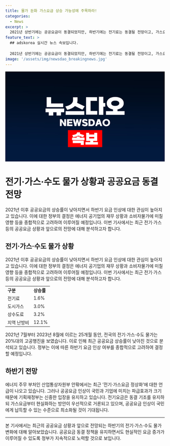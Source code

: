 ```yaml
---
title: 물가 둔화 가스요금 상승 가능성에 주목하라!
categories:
  - News
excerpt: >
  2021년 상반기에는 공공요금이 동결되었지만, 하반기에는 전기료는 동결될 전망이고, 가스요금은 상승할 것으로 예상된다. 최근 공공요금 물가는 하락세를 보이며, 정부가 하반기 요금 인상 여부를 결정할 예정이다. 전국적으로 전기·가스·수도 물가 상승률이 낮아지는 추세이며, 정부는 요금 인상 여부를 신중히 검토 중이다. 특히, 가스요금의 정상화가 거론되고 있으며, 공공요금 인상은 국민과 기업에 미치는 영향을 고려하여 신중히 결정될 예정이다.
feature_text: >
  ## adskorea 실시간 뉴스 속보입니다.

  2021년 상반기에는 공공요금이 동결되었지만, 하반기에는 전기료는 동결될 전망이고, 가스요금은 상승할 것으로 예상된다. 최근 공공요금 물가는 하락세를 보이며, 정부가 하반기 요금 인상 여부를 결정할 예정이다. 전국적으로 전기·가스·수도 물가 상승률이 낮아지는 추세이며, 정부는 요금 인상 여부를 신중히 검토 중이다. 특히, 가스요금의 정상화가 거론되고 있으며, 공공요금 인상은 국민과 기업에 미치는 영향을 고려하여 신중히 결정될 예정이다.
image: '/assets/img/newsdao_breakingnews.jpg'
---
```


<p><img src="/assets/img/newsdao_breakingnews.jpg" alt="adskorea 속보" /></p>

<h1>전기·가스·수도 물가 상황과 공공요금 동결 전망</h1>

<p data-ke-size="size16">2021년 이후 공공요금의 상승률이 낮아지면서 하반기 요금 인상에 대한 관심이 높아지고 있습니다. 이에 대한 정부의 결정은 에너지 공기업의 재무 상황과 소비자물가에 미칠 영향 등을 종합적으로 고려하여 이루어질 예정입니다. 이번 기사에서는 최근 전기·가스 등의 공공요금 상황과 앞으로의 전망에 대해 분석하고자 합니다.</p>

<h2 data-ke-size="size26">전기·가스·수도 물가 상황</h2>

<p data-ke-size="size16">2021년 이후 공공요금의 상승률이 낮아지면서 하반기 요금 인상에 대한 관심이 높아지고 있습니다. 이에 대한 정부의 결정은 에너지 공기업의 재무 상황과 소비자물가에 미칠 영향 등을 종합적으로 고려하여 이루어질 예정입니다. 이번 기사에서는 최근 전기·가스 등의 공공요금 상황과 앞으로의 전망에 대해 분석하고자 합니다.</p>

<table>
    <tr>
        <td><b>구분</b></td>
        <td><b>상승률</b></td>
    </tr>
    <tr>
        <td>전기료</td>
        <td>1.6%</td>
    </tr>
    <tr>
        <td>도시가스</td>
        <td>3.0%</td>
    </tr>
    <tr>
        <td>상수도료</td>
        <td>3.2%</td>
    </tr>
    <tr>
        <td>지역 난방비</td>
        <td>12.1%</td>
    </tr>
</table>

<p data-ke-size="size16">2021년 7월부터 2023년 8월에 이르는 25개월 동안, 전국의 전기·가스·수도 물가는 20%대의 고공행진을 보였습니다. 이로 인해 최근 공공요금 상승률이 낮아진 것으로 분석되고 있습니다. 정부는 이에 따른 하반기 요금 인상 여부를 종합적으로 고려하여 결정할 예정입니다.</p>

<h2 data-ke-size="size26">하반기 전망</h2>

<p data-ke-size="size16">에너지 주무 부처인 산업통상자원부 안팎에서는 최근 ‘전기·가스요금 정상화’에 대한 언급이 나오고 있습니다. 그러나 공공요금 인상이 국민과 기업에 미치는 파급효과가 크기 때문에 기획재정부는 신중한 입장을 유지하고 있습니다. 전기요금은 동결 기조를 유지하되 가스요금부터 현실화하는 방안이 우선적으로 거론되고 있으며, 공공요금 인상이 국민에게 납득할 수 있는 수준으로 최소화될 것이 기대됩니다.</p>

<hr>

<p data-ke-size="size16">본 기사에서는 최근의 공공요금 상황과 앞으로 전망되는 하반기의 전기·가스·수도 물가 변화에 대해 알아보았습니다. 공공요금 동결 정책을 유지하면서도 현실적인 요금 증가가 이루어질 수 있도록 정부가 지속적으로 노력할 것으로 보입니다.</p>

